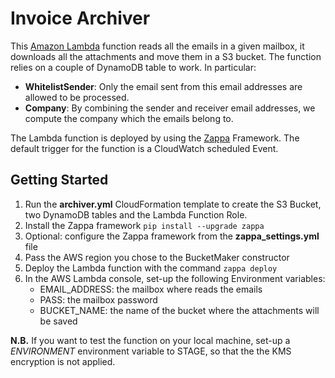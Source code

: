 # Invoice Archiver

This [Amazon Lambda] function reads all the emails in a given mailbox, it downloads all the attachments and move them in a S3 bucket. The function relies on a couple of DynamoDB table to work. In particular:

- **WhitelistSender**: Only the email sent from this email addresses are allowed to be processed.
- **Company**: By combining the sender and receiver email addresses, we compute the company which the emails belong to.

The Lambda function is deployed by using the [Zappa] Framework.
The default trigger for the function is a CloudWatch scheduled Event.

[Amazon Lambda]: https://aws.amazon.com/lambda/
[Zappa]: https://www.zappa.io/

## Getting Started

1. Run the **archiver.yml** CloudFormation template to create the S3 Bucket, two DynamoDB tables and the Lambda Function Role.
2. Install the Zappa framework `pip install --upgrade zappa`
3. Optional: configure the Zappa framework from the **zappa_settings.yml** file
4. Pass the AWS region you chose to the BucketMaker constructor
5. Deploy the Lambda function with the command `zappa deploy`
6. In the AWS Lambda console, set-up the following Environment variables:
    - EMAIL_ADDRESS: the mailbox where reads the emails
    - PASS: the mailbox password
    - BUCKET_NAME: the name of the bucket where the attachments will be saved

**N.B.** If you want to test the function on your local machine, set-up a *ENVIRONMENT* environment variable to STAGE, so that the the KMS encryption is not applied.